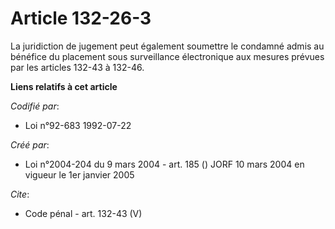 # Article 132-26-3

La juridiction de jugement peut également soumettre le condamné admis au bénéfice du placement sous surveillance électronique
aux mesures prévues par les articles 132-43 à 132-46.

**Liens relatifs à cet article**

_Codifié par_:

  - Loi n°92-683 1992-07-22

_Créé par_:

  - Loi n°2004-204 du 9 mars 2004 - art. 185 () JORF 10 mars 2004 en vigueur le 1er janvier 2005

_Cite_:

  - Code pénal - art. 132-43 (V)
